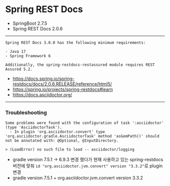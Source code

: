 # Spring REST Docs 

- SpringBoot 2.7.5
- Spring REST Docs 2.0.6
---

```text
Spring REST Docs 3.0.0 has the following minimum requirements:

- Java 17
- Spring Framework 6

Additionally, the spring-restdocs-restassured module requires REST Assured 5.2.
```
- https://docs.spring.io/spring-restdocs/docs/2.0.6.RELEASE/reference/html5/
- https://spring.io/projects/spring-restdocs#learn
- https://docs.asciidoctor.org/

---

### Troubleshooting
```text
Some problems were found with the configuration of task ':asciidoctor' (type 'AsciidoctorTask').
  - In plugin 'org.asciidoctor.convert' type 'org.asciidoctor.gradle.AsciidoctorTask' method 'asGemPath()' should not be annotated with: @Optional, @InputDirectory.
```
```text
> (LoadError) no such file to load -- asciidoctor/logging
```
- gradle version 7.5.1 -> 6.9.3 변경 했다가 현재 사용하고 있는 spring-restdocs 버전에 맞춰 `id "org.asciidoctor.jvm.convert" version "3.3.2"`로 plugin 변경
- gradle version 7.5.1 + org.asciidoctor.jvm.convert version 3.3.2
